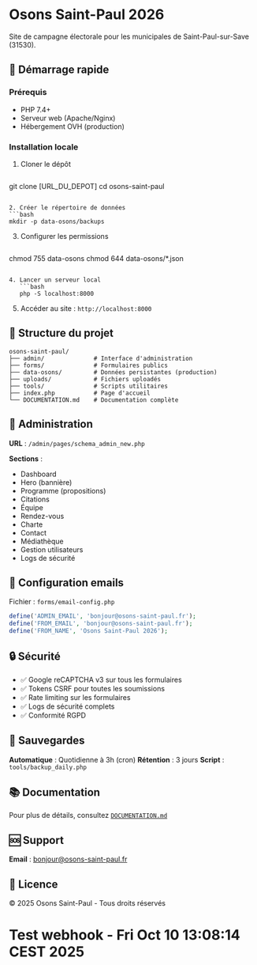 # Osons Saint-Paul 2026

Site de campagne électorale pour les municipales de Saint-Paul-sur-Save (31530).

## 🚀 Démarrage rapide

### Prérequis
- PHP 7.4+
- Serveur web (Apache/Nginx)
- Hébergement OVH (production)

### Installation locale

1. Cloner le dépôt
   ```bash
git clone [URL_DU_DEPOT]
cd osons-saint-paul
```

2. Créer le répertoire de données
```bash
mkdir -p data-osons/backups
```

3. Configurer les permissions
   ```bash
chmod 755 data-osons
chmod 644 data-osons/*.json
```

4. Lancer un serveur local
   ```bash
   php -S localhost:8000
   ```

5. Accéder au site : `http://localhost:8000`

## 📁 Structure du projet

```
osons-saint-paul/
├── admin/              # Interface d'administration
├── forms/              # Formulaires publics
├── data-osons/         # Données persistantes (production)
├── uploads/            # Fichiers uploadés
├── tools/              # Scripts utilitaires
├── index.php           # Page d'accueil
└── DOCUMENTATION.md    # Documentation complète
```

## 🔐 Administration

**URL** : `/admin/pages/schema_admin_new.php`

**Sections** :
- Dashboard
- Hero (bannière)
- Programme (propositions)
- Citations
- Équipe
- Rendez-vous
- Charte
- Contact
- Médiathèque
- Gestion utilisateurs
- Logs de sécurité

## 📧 Configuration emails

Fichier : `forms/email-config.php`

```php
define('ADMIN_EMAIL', 'bonjour@osons-saint-paul.fr');
define('FROM_EMAIL', 'bonjour@osons-saint-paul.fr');
define('FROM_NAME', 'Osons Saint-Paul 2026');
```

## 🔒 Sécurité

- ✅ Google reCAPTCHA v3 sur tous les formulaires
- ✅ Tokens CSRF pour toutes les soumissions
- ✅ Rate limiting sur les formulaires
- ✅ Logs de sécurité complets
- ✅ Conformité RGPD

## 💾 Sauvegardes

**Automatique** : Quotidienne à 3h (cron)
**Rétention** : 3 jours
**Script** : `tools/backup_daily.php`

## 📚 Documentation

Pour plus de détails, consultez [`DOCUMENTATION.md`](./DOCUMENTATION.md)

## 🆘 Support

**Email** : bonjour@osons-saint-paul.fr

## 📜 Licence

© 2025 Osons Saint-Paul - Tous droits réservés
# Test webhook - Fri Oct 10 13:08:14 CEST 2025
